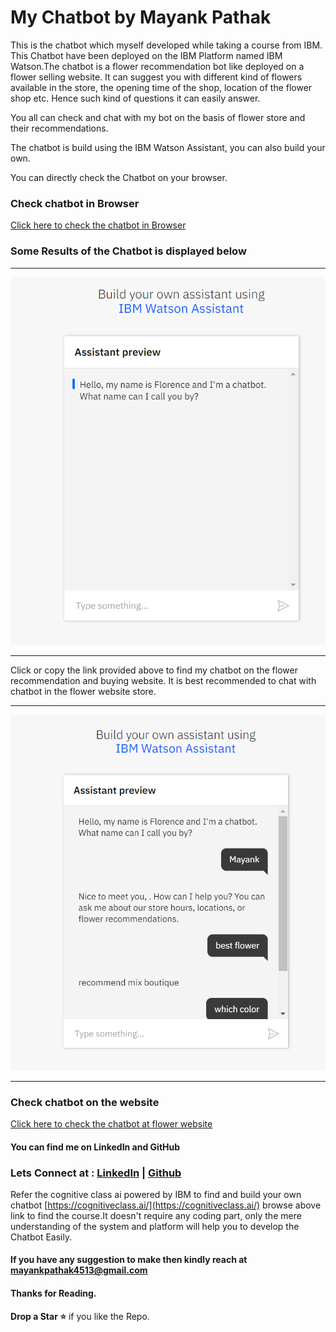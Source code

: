 # My Chatbot by **Mayank Pathak**

This is the chatbot which myself developed while taking a course from IBM. This Chatbot have been deployed on the IBM Platform named IBM Watson.The chatbot is a flower recommendation bot like deployed on a flower selling website. It can suggest you with different kind of flowers available in the store, the opening time of the shop, 
location of the flower shop etc. Hence such kind of questions it can easily answer.

You all can check and chat with my bot on the basis of flower store and their recommendations.

The chatbot is build using the IBM Watson Assistant, you can also build your own.

You can directly check the Chatbot on your browser.

### Check chatbot in Browser
[Click here to check the chatbot in Browser](https://tinyurl.com/y7fm535n)


### Some Results of the Chatbot is displayed below 
---

![Sample_image_1](Sample_image_1.png)

---


Click or copy the link provided above to find my chatbot on the flower recommendation and buying website.
It is best recommended to chat with chatbot in the flower website store.

---

![](Sample_Image_2.png)

---

### Check chatbot on the website
[Click here to check the chatbot at flower website](https://mayankpathak.intelaedu.com/)

#### You can find me on LinkedIn and GitHub
### Lets Connect at : [LinkedIn](https://www.linkedin.com/in/mayank-pathak4513/) | [Github](https://github.com/mayankpathak4513)

Refer the cognitive class ai powered by IBM to find and build your own chatbot [https://cognitiveclass.ai/](https://cognitiveclass.ai/) browse above link to find the course.It doesn't require any coding part, only the mere understanding of the system and platform will help you to develop the Chatbot Easily.

#### If you have any suggestion to make then kindly reach at [mayankpathak4513@gmail.com](mailto:mayankpathak4513@gmail.com)

#### Thanks for Reading.


**Drop a Star ⭐** if you like the Repo.
